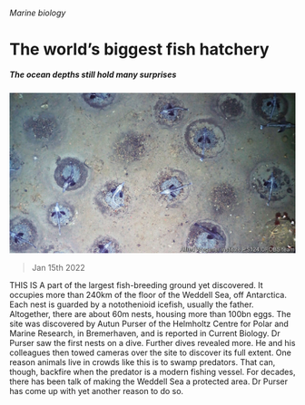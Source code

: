 ###### Marine biology

# The world’s biggest fish hatchery 

##### The ocean depths still hold many surprises 

![image](images/20220115_STP001_0.jpg) 

> Jan 15th 2022 

THIS IS A part of the largest fish-breeding ground yet discovered. It occupies more than 240km of the floor of the Weddell Sea, off Antarctica. Each nest is guarded by a notothenioid icefish, usually the father. Altogether, there are about 60m nests, housing more than 100bn eggs. The site was discovered by Autun Purser of the Helmholtz Centre for Polar and Marine Research, in Bremerhaven, and is reported in Current Biology. Dr Purser saw the first nests on a dive. Further dives revealed more. He and his colleagues then towed cameras over the site to discover its full extent. One reason animals live in crowds like this is to swamp predators. That can, though, backfire when the predator is a modern fishing vessel. For decades, there has been talk of making the Weddell Sea a protected area. Dr Purser has come up with yet another reason to do so.

